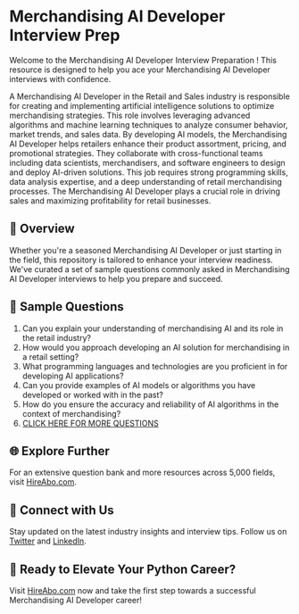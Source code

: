 # Merchandising AI Developer Interview Prep

Welcome to the Merchandising AI Developer Interview Preparation ! This resource is designed to help you ace your Merchandising AI Developer interviews with confidence.

A Merchandising AI Developer in the Retail and Sales industry is responsible for creating and implementing artificial intelligence solutions to optimize merchandising strategies. This role involves leveraging advanced algorithms and machine learning techniques to analyze consumer behavior, market trends, and sales data. By developing AI models, the Merchandising AI Developer helps retailers enhance their product assortment, pricing, and promotional strategies. They collaborate with cross-functional teams including data scientists, merchandisers, and software engineers to design and deploy AI-driven solutions. This job requires strong programming skills, data analysis expertise, and a deep understanding of retail merchandising processes. The Merchandising AI Developer plays a crucial role in driving sales and maximizing profitability for retail businesses.

## 🚀 Overview

Whether you're a seasoned Merchandising AI Developer or just starting in the field, this repository is tailored to enhance your interview readiness. We've curated a set of sample questions commonly asked in Merchandising AI Developer interviews to help you prepare and succeed.

## 📝 Sample Questions

1. Can you explain your understanding of merchandising AI and its role in the retail industry?
2. How would you approach developing an AI solution for merchandising in a retail setting?
3. What programming languages and technologies are you proficient in for developing AI applications?
4. Can you provide examples of AI models or algorithms you have developed or worked with in the past?
5. How do you ensure the accuracy and reliability of AI algorithms in the context of merchandising?
6. [CLICK HERE FOR MORE QUESTIONS](https://hireabo.com/job/22_3_45/Merchandising%20AI%20Developer)

## 🌐 Explore Further

For an extensive question bank and more resources across 5,000 fields, visit [HireAbo.com](https://www.hireabo.com).

## 📱 Connect with Us

Stay updated on the latest industry insights and interview tips. Follow us on [Twitter](https://twitter.com/hireabo) and [LinkedIn](https://www.linkedin.com/in/hire-abo-3609972a8/).

## 🚀 Ready to Elevate Your Python Career?

Visit [HireAbo.com](https://www.hireabo.com) now and take the first step towards a successful Merchandising AI Developer career!